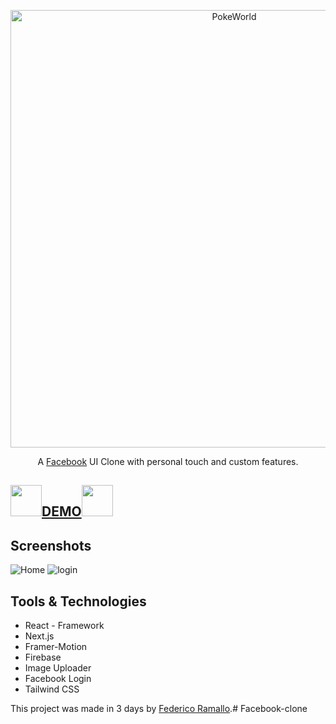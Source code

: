 <p align="center">
  <a href="https://github.com/Fede-Ramallo/Facebook-clone">
    <img alt="PokeWorld" src="https://1000marcas.net/wp-content/uploads/2019/12/Facebook-logo.png" width="700">
  </a>
</p>

<div align="center">

<p align="center">
  A <a href="https://www.facebook.com/">Facebook</a> UI Clone with personal touch and custom features.
</p>

</div>

## <img src="https://cdn.icon-icons.com/icons2/555/PNG/512/facebook_icon-icons.com_53612.png" width="50px"/><a href="https://netflix-ramallo.netlify.app/" target="_blank">DEMO</a><img src="https://cdn.icon-icons.com/icons2/555/PNG/512/facebook_icon-icons.com_53612.png" width="50px"/>
## Screenshots
<img src="https://i.ibb.co/Y35B7f0/ssclone.png" target="_blank" alt="Home"/>
<img src="https://i.ibb.co/R6wsTMD/sslogin.png" target="_blank" alt="login"/>


## Tools & Technologies 
- React - Framework
- Next.js
- Framer-Motion
- Firebase
- Image Uploader
- Facebook Login
- Tailwind CSS




This project was made in 3 days by [Federico Ramallo](https://github.com/Fede-Ramallo).# Facebook-clone
